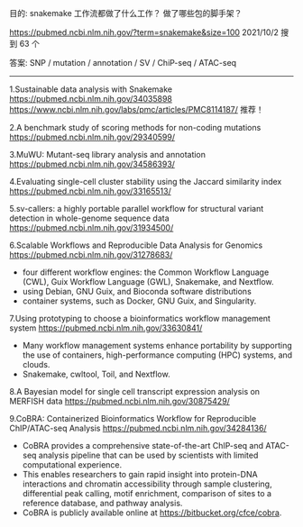目的: snakemake 工作流都做了什么工作？
做了哪些包的脚手架？



https://pubmed.ncbi.nlm.nih.gov/?term=snakemake&size=100
2021/10/2 搜到 63 个

答案: SNP / mutation / annotation / SV / ChiP-seq / ATAC-seq





---
1.Sustainable data analysis with Snakemake
https://pubmed.ncbi.nlm.nih.gov/34035898
https://www.ncbi.nlm.nih.gov/labs/pmc/articles/PMC8114187/
推荐！


2.A benchmark study of scoring methods for non-coding mutations
https://pubmed.ncbi.nlm.nih.gov/29340599/


3.MuWU: Mutant-seq library analysis and annotation
https://pubmed.ncbi.nlm.nih.gov/34586393/


4.Evaluating single-cell cluster stability using the Jaccard similarity index
https://pubmed.ncbi.nlm.nih.gov/33165513/

5.sv-callers: a highly portable parallel workflow for structural variant detection in whole-genome sequence data
https://pubmed.ncbi.nlm.nih.gov/31934500/

6.Scalable Workflows and Reproducible Data Analysis for Genomics
https://pubmed.ncbi.nlm.nih.gov/31278683/

- four different workflow engines: the Common Workflow Language (CWL), Guix Workflow Language (GWL), Snakemake, and Nextflow. 
- using Debian, GNU Guix, and Bioconda software distributions
- container systems, such as Docker, GNU Guix, and Singularity.

7.Using prototyping to choose a bioinformatics workflow management system
https://pubmed.ncbi.nlm.nih.gov/33630841/

- Many workflow management systems enhance portability by supporting the use of containers, high-performance computing (HPC) systems, and clouds. 
- Snakemake, cwltool, Toil, and Nextflow. 


8.A Bayesian model for single cell transcript expression analysis on MERFISH data
https://pubmed.ncbi.nlm.nih.gov/30875429/


9.CoBRA: Containerized Bioinformatics Workflow for Reproducible ChIP/ATAC-seq Analysis
https://pubmed.ncbi.nlm.nih.gov/34284136/

- CoBRA provides a comprehensive state-of-the-art ChIP-seq and ATAC-seq analysis pipeline that can be used by scientists with limited computational experience.
- This enables researchers to gain rapid insight into protein-DNA interactions and chromatin accessibility through sample clustering, differential peak calling, motif enrichment, comparison of sites to a reference database, and pathway analysis. 
- CoBRA is publicly available online at https://bitbucket.org/cfce/cobra.
